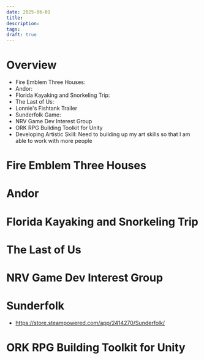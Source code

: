 ```yaml
---
date: 2025-06-01
title: 
description: 
tags: 
draft: true
---
```


# Overview
- Fire Emblem Three Houses: 
- Andor: 
- Florida Kayaking and Snorkeling Trip:  
- The Last of Us:
- Lonnie's Fishtank Trailer
- Sunderfolk Game: 
- NRV Game Dev Interest Group
- ORK RPG Building Toolkit for Unity
- Developing Artistic Skill: Need to building up my art skills so that I am able to work with more people

# Fire Emblem Three Houses

# Andor

# Florida Kayaking and Snorkeling Trip

# The Last of Us

# NRV Game Dev Interest Group
# Sunderfolk
- https://store.steampowered.com/app/2414270/Sunderfolk/

# ORK RPG Building Toolkit for Unity